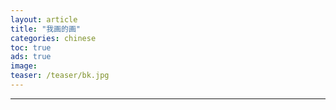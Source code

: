 ```yaml
---
layout: article
title: "我画的画"
categories: chinese
toc: true
ads: true
image:
teaser: /teaser/bk.jpg
---
```


---

